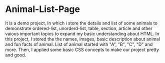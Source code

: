 # Animal-List-Page
It is a demo project, In which i store the details and list of some animals to demonstrate ordered-list, unorderd-list, table, section, article and other vaious important topics to expand my basic understanding about HTML.
In this project, I stored the the names, images, basic description about animal and fun facts of animal.
List of animal started with "A", "B", "C", "D" and more.
Then, I applied some basic CSS concepts to make our project pretty and good.
